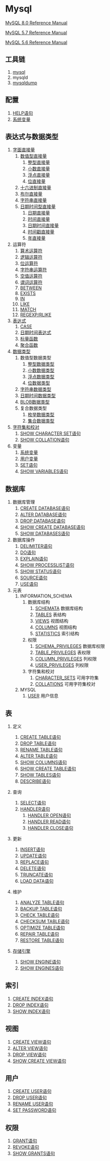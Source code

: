 # Mysql

[MySQL 8.0 Reference Manual](https://dev.mysql.com/doc/refman/8.0/en/)

[MySQL 5.7 Reference Manual](https://dev.mysql.com/doc/refman/5.7/en/)

[MySQL 5.6 Reference Manual](https://dev.mysql.com/doc/refman/5.6/en/)

## 工具链
1. [mysql](mysql.md)
1. mysqld
1. [mysqldump](mysqldump.md)

## 配置
1. [HELP语句](grammar/help-statement.md)
1. [系统变量](variable/system-variable-value.md)

## 表达式与数据类型
1. [字面直接量](expression/literal.md)
	1. [数值型直接量](expression/literal.md#数值型直接量)
		1. [整型直接量](expression/literal.md#整型直接量)
		1. [小数直接量](expression/literal.md#小数直接量)
		1. [浮点直接量](expression/literal.md#浮点直接量)
		1. [位直接量](expression/literal.md#位直接量)
	1. [十六进制直接量](expression/literal.md#十六进制直接量)
	1. [布尔直接量](expression/literal.md#布尔直接量)
	1. [字符串直接量](expression/literal.md#字符串直接量)
	1. [日期时间型直接量](expression/literal.md#日期时间型直接量)
		1. [日期直接量](expression/literal.md#日期直接量)
		1. [时间直接量](expression/literal.md#时间直接量)
		1. [日期时间直接量](expression/literal.md#日期时间直接量)
		1. [时间戳直接量](expression/literal.md#时间戳直接量)
		1. [年直接量](expression/literal.md#年直接量)
1. 运算符
	1. [算术运算符](expression/base-operator.md#算术运算符)
	1. [逻辑运算符](expression/base-operator.md#逻辑运算符)
	1. [位运算符](expression/base-operator.md#位运算符)
	1. [字符串运算符](expression/base-operator.md#字符串运算符)
	1. [空值运算符](expression/base-operator.md#空值运算符)
	1. [谓词运算符](expression/predicate-expression.md)
	1. [BETWEEN](expression/between-expression.md)
	1. [EXISTS](expression/exists-expression.md)
	1. [IN](expression/in-expression.md)
	1. [LIKE](expression/like-expression.md)
	1. [MATCH](expression/match-expression.md)
	1. [REGEXP/RLIKE](expression/regexp-expression.md)
1. [表达式](expression)
	1. [CASE](expression/case-expression.md)
	1. [日期时间表达式](expression/datetime-expression.md)
	1. [标量函数](scalar-function)
	1. [聚合函数](expression/aggregation-function.md)
1. [数据类型](datatype)
	1. 数值型数据类型
		1. [整型数据类型](datatype/integer-type.md)
		1. [小数数据类型](datatype/decimal-type.md)
		1. [浮点数据类型](datatype/float-type.md)
		1. [位数据类型](datatype/bit-type.md)
	1. [字符串数据类型](datatype/string-type.md)
	1. [日期时间数据类型](datatype/temporal-type.md)
	1. [BLOB数据类型](datatype/blob-type.md)
	1. 复合数据类型
		1. [枚举数据类型](datatype/enum-type.md)
		1. [集合数据类型](datatype/set-type.md)
1. [字符集和校对](variable/character-sets.md)
	1. [SHOW CHARACTER SET语句](grammar/show-character-set-statement.md)
	1. [SHOW COLLATION语句](grammar/show-collation-statement.md)
1. 变量
	1. [系统变量](variable/system-variable.md)
	1. [用户变量](variable/user-variable.md)
	1. [SET语句](grammar/set-statement.md)
	1. [SHOW VARIABLES语句](grammar/show-variables-statement.md)

## 数据库
1. 数据库管理
	1. [CREATE DATABASE语句](grammar/create-database-statement.md)
	1. [ALTER DATABASE语句](grammar/alert-database-statement.md)
	1. [DROP DATABASE语句](grammar/drop-database-statement.md)
	1. [SHOW CREATE DATABASE语句](grammar/show-create-database-statement.md)
	1. [SHOW DATABASES语句](grammar/show-databases-statement.md)
1. 数据库操作
	1. [DELIMITER语句](grammar/delimiter-statement.md)
	1. [DO语句](grammar/do-statement.md)
	1. [EXPLAIN语句](grammar/explain-statement.md)
	1. [SHOW PROCESSLIST语句](grammar/show-processlist-statement.md)
	1. [SHOW STATUS语句](grammar/show-status-statement.md)
	1. [SOURCE语句](grammar/source-statement.md)
	1. [USE语句](grammar/use-statement.md)
1. 元表
	1. INFORMATION_SCHEMA
		1. 数据库结构
			1. [SCHEMATA](meta/schemata-table.md) 数据库结构
			1. [TABLES](meta/tables-table.md) 表结构
			1. [VIEWS](meta/views-table.md) 视图结构
			1. [COLUMNS](meta/columns-table.md) 视图结构
			1. [STATISTICS](meta/statistics-table.md) 索引结构
		1. 权限
			1. [SCHEMA_PRIVILEGES](meta/schema-privileges-table.md) 数据库权限
			1. [TABLE_PRIVILEGES](meta/table-privileges-table.md) 表权限
			1. [COLUMN_PRIVILEGES](meta/column-privileges-table.md) 列权限
			1. [USER_PRIVILEGES](meta/user-privileges-table.md) 列权限
		1. 字符集和校对
			1. [CHARACTER_SETS](meta/character-sets-table.md) 可用字符集
			1. [COLLATIONS](meta/collations-table.md) 可用字符集校对
	1. MYSQL
		1. [USER](meta/user-table.md) 用户信息
		
## 表
1. 定义
	1. [CREATE TABLE语句](grammar/create-table-statement.md)
	1. [DROP TABLE语句](grammar/drop-table-statement.md)
	1. [RENAME TABLE语句](grammar/rename-table-statement.md)
	1. [ALTER TABLE语句](grammar/alter-table-statement.md)
	1. [SHOW COLUMNS语句](grammar/show-columns-statement.md)
	1. [SHOW CREATE TABLE语句](grammar/show-create-table-statement.md)
	1. [SHOW TABLES语句](grammar/show-tables-statement.md)
	1. [DESCRIBE语句](grammar/describe-statement.md)
1. 查询
	1. [SELECT语句](grammar/select-statement.md)
	1. [HANDLER语句](grammar/handler-statement.md)
		1. [HANDLER OPEN语句](grammar/handler-statement.md#handler-open-statement)
		1. [HANDLER READ语句](grammar/handler-statement.md#handler-read-statement)
		1. [HANDLER CLOSE语句](grammar/handler-statement.md#handler-close-statement)
1. 更新
	1. [INSERT语句](grammar/insert-statement.md)
	1. [UPDATE语句](grammar/update-statement.md)
	1. [REPLACE语句](grammar/replace-statement.md)
	1. [DELETE语句](grammar/delete-statement.md)
	1. [TRUNCATE语句](grammar/truncate-statement.md)
	1. [LOAD DATA语句](grammar/load-data-statement.md)
	
1. 维护
	1. [ANALYZE TABLE语句](grammar/analyze-table-statement.md)
	1. [BACKUP TABLE语句](grammar/backup-table-statement.md)
	1. [CHECK TABLE语句](grammar/check-table-statement.md)
	1. [CHECKSUM TABLE语句](grammar/checksum-table-statement.md)
	1. [OPTIMIZE TABLE语句](grammar/optimize-table-statement.md)
	1. [REPAIR TABLE语句](grammar/repair-table-statement.md)
	1. [RESTORE TABLE语句](grammar/restore-table-statement.md)
	
1. [存储引擎](engine.md)
	1. [SHOW ENGINE语句](grammar/show-engine-statement.md)
	1. [SHOW ENGINES语句](grammar/show-engines-statement.md)

## 索引
1. [CREATE INDEX语句](grammar/create-index-statement.md)
1. [DROP INDEX语句](grammar/drop-index-statement.md)
1. [SHOW INDEX语句](grammar/show-database-statement.md)

## 视图
1. [CREATE VIEW语句](grammar/create-view-statement.md)
1. [ALTER VIEW语句](grammar/alter-view-statement.md)
1. [DROP VIEW语句](grammar/drop-view-statement.md)
1. [SHOW CREATE VIEW语句](grammar/show-create-view-statement.md)

## 用户
1. [CREATE USER语句](grammar/create-user-statement.md)
1. [DROP USER语句](grammar/drop-user-statement.md)
1. [RENAME USER语句](grammar/rename-user-statement.md)
1. [SET PASSWORD语句](grammar/set-password-statement.md)

## 权限
1. [GRANT语句](grammar/grant-statement.md)
1. [REVOKE语句](grammar/revoke-statement.md)
1. [SHOW GRANTS语句](grammar/show-grants-statement.md)